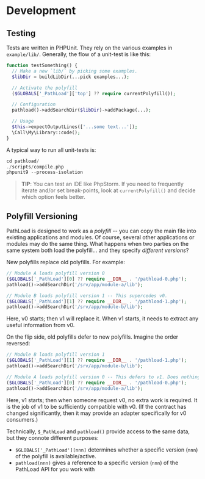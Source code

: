 # Development

## Testing

Tests are written in PHPUnit. They rely on the various examples in `example/lib/`. Generally, the
flow of a unit-test is like this:

```php
function testSomething() {
  // Make a new `lib/` by picking some examples.
  $libDir = buildLibDir(...pick examples...);

  // Activate the polyfill
  ($GLOBALS['_PathLoad']['top'] ?? require currentPolyfill());

  // Configuration
  pathload()->addSearchDir($libDir)->addPackage(...);

  // Usage
  $this->expectOutputLines(['...some text...']);
  \Call\My\Library::code();
}
```

A typical way to run all unit-tests is:

```php
cd pathload/
./scripts/compile.php
phpunit9 --process-isolation
```

> __TIP__: You can test an IDE like PhpStorm. If you need to frequently
> iterate and/or set break-points, look at `currentPolyfill()` and decide
> which option feels better.

## Polyfill Versioning

PathLoad is designed to work as a *polyfill* -- you can copy the main file into existing applications and modules.
Of course, several other applications or modules may do the same thing. What happens when two parties on
the same system both load the polyfill... and they specify *different versions*?

New polyfills replace old polyfills. For example:

```php
// Module A loads polyfill version 0
($GLOBALS['_PathLoad'][0] ?? require __DIR__ . '/pathload-0.php');
pathload()->addSearchDir('/srv/app/module-a/lib');

// Module B loads polyfill version 1 -- This supercedes v0.
($GLOBALS['_PathLoad'][1] ?? require __DIR__ . '/pathload-1.php');
pathload()->addSearchDir('/srv/app/module-b/lib');
```

Here, v0 starts; then v1 will replace it. When v1 starts, it needs to extract any useful information from v0.

On the flip side, old polyfills defer to new polyfills. Imagine the order reversed:

```php
// Module B loads polyfill version 1
($GLOBALS['_PathLoad'][1] ?? require __DIR__ . '/pathload-1.php');
pathload()->addSearchDir('/srv/app/module-b/lib');

// Module A loads polyfill version 0 -- This defers to v1. Does nothing.
($GLOBALS['_PathLoad'][0] ?? require __DIR__ . '/pathload-0.php');
pathload()->addSearchDir('/srv/app/module-a/lib');
```

Here, v1 starts; then when someone request v0, no extra work is required. It is the job of v1 to be sufficiently
compatible with v0. (If the contract has changed significantly, then it may provide an adapter specifically for v0 consumers.)

Technically, `$_PathLoad` and `pathload()` provide access to the same data, but they connote different purposes:

* `$GLOBALS['_PathLoad'][nnn]` determines whether a specific version (`nnn`) of the polyfill is available/active.
* `pathload(nnn)` gives a reference to a specific version (`nnn`) of the PathLoad API for you work with
